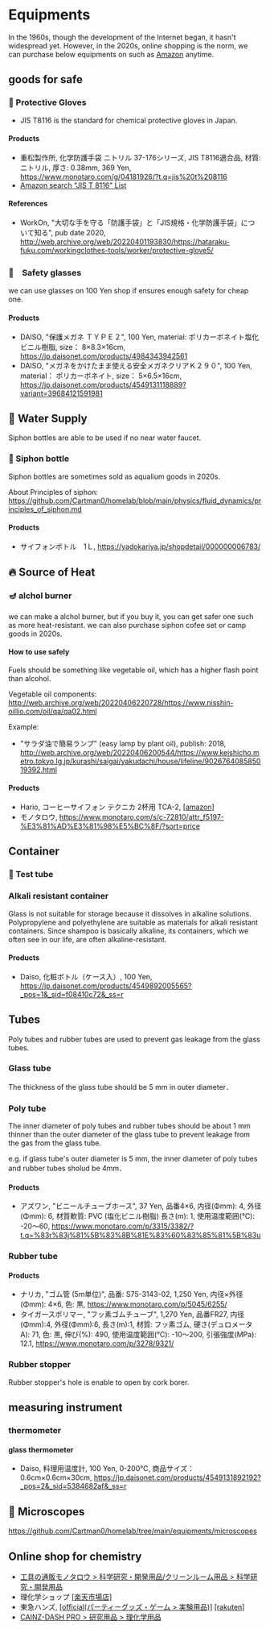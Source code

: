 # Equipments

In the 1960s, though the development of the Internet began, it hasn't widespread yet.
However, in the 2020s, online shopping is the norm, we can purchase below equipments on such as [Amazon]() anytime.

## goods for safe

### :gloves: Protective Gloves

- JIS T8116 is the standard for chemical protective gloves in Japan.

#### Products

- 重松製作所, 化学防護手袋 ニトリル 37-176シリーズ, JIS T8116適合品, 材質:ニトリル, 厚さ: 0.38mm, 369 Yen, https://www.monotaro.com/g/04181926/?t.q=jis%20t%208116
- [Amazon search "JIS T 8116" List](https://www.amazon.co.jp/s?k=JIS+T+8116&i=industrial&rh=n%3A3445393051&s=price-asc-rank&dc&qid=1648844376&ref=sr_ex_n_1)

#### References

- WorkOn, "大切な手を守る「防護手袋」と「JIS規格・化学防護手袋」について知る", pub date 2020, http://web.archive.org/web/20220401193830/https://hataraku-fuku.com/workingclothes-tools/worker/protective-glove5/

### :goggles:　Safety glasses 

we can use glasses on 100 Yen shop if ensures enough safety for cheap one.

#### Products

- DAISO, "保護メガネ ＴＹＰＥ２", 100 Yen, material: ポリカーボネイト塩化ビニル樹脂, size： 8×8.3×16cm, https://jp.daisonet.com/products/4984343942561
- DAISO, "メガネをかけたまま使える安全メガネクリアＫ２９０", 100 Yen, material： ポリカーボネイト, size： 5×6.5×16cm, https://jp.daisonet.com/products/4549131118889?variant=39684121591981

## :non-potable_water: Water Supply

Siphon bottles are able to be used if no near water faucet.

### :lotion_bottle: Siphon bottle

Siphon bottles are sometimes sold as aqualium goods in 2020s.

About Principles of siphon: https://github.com/Cartman0/homelab/blob/main/physics/fluid_dynamics/principles_of_siphon.md

#### Products

- サイフォンボトル　1Ｌ, https://yadokariya.jp/shopdetail/000000006783/

## :fire: Source of Heat

### :diya_lamp: alchol burner

we can make a alchol burner, but if you buy it, you can get safer one such as more heat-resistant. 
we can also purchase siphon cofee set or camp goods in 2020s.

#### How to use safely

Fuels should be something like vegetable oil, which has a higher flash point than alcohol.

Vegetable oil components: http://web.archive.org/web/20220406220728/https://www.nisshin-oillio.com/oil/qa/qa02.html 

Example:

- "サラダ油で簡易ランプ" (easy lamp by plant oil), publish: 2018, http://web.archive.org/web/20220406200544/https://www.keishicho.metro.tokyo.lg.jp/kurashi/saigai/yakudachi/house/lifeline/902676408585019392.html

#### Products

- Hario, コーヒーサイフォン テクニカ 2杯用 TCA-2, [[amazon]](https://amzn.to/3Jh4v31)
- モノタロウ, https://www.monotaro.com/s/c-72810/attr_f5197-%E3%81%AD%E3%81%98%E5%BC%8F/?sort=price

## Container

### :test_tube: Test tube

### Alkali resistant container

Glass is not suitable for storage because it dissolves in alkaline solutions.
Polypropylene and polyethylene are suitable as materials for alkali resistant containers.
Since shampoo is basically alkaline, its containers, which we often see in our life, are often alkaline-resistant.

#### Products

- Daiso, 化粧ボトル（ケース入）, 100 Yen, https://jp.daisonet.com/products/4549892005565?_pos=1&_sid=f08410c72&_ss=r

## Tubes

Poly tubes and rubber tubes are used to prevent gas leakage from the glass tubes.


### Glass tube

The thickness of the glass tube should be 5 mm in outer diameter．

### Poly tube

The inner diameter of poly tubes and rubber tubes should be about 1 mm thinner than the outer diameter of the glass tube to prevent leakage from the gas from the glass tube.

e.g. if glass tube's outer diameter is 5 mm, the inner diameter of poly tubes and rubber tubes sholud be 4mm．

#### Products

- アズワン, "ビニールチューブホース", 37 Yen, 品番4×6, 内径(Φmm): 4, 外径(Φmm): 6, 材質軟質: PVC (塩化ビニル樹脂) 長さ(m): 1, 使用温度範囲(℃): -20～60, https://www.monotaro.com/p/3315/3382/?t.q=%83r%83j%81%5B%83%8B%81E%83%60%83%85%81%5B%83u

### Rubber tube

#### Products

- ナリカ, "ゴム管 (5m単位)", 品番: S75-3143-02, 1,250 Yen, 内径×外径(Φmm): 4×6, 色: 黒, https://www.monotaro.com/p/5045/6255/
- タイガースポリマー, "フッ素ゴムチューブ", 1,270 Yen, 品番FR27, 内径(Φmm):4, 外径(Φmm):6, 長さ(m):1, 材質: フッ素ゴム, 硬さ(デュロメータA): 71, 色: 黒, 伸び(%): 490, 使用温度範囲(℃): -10～200, 引張強度(MPa): 12.1, https://www.monotaro.com/p/3278/9321/

### Rubber stopper

Rubber stopper's hole is enable to open by cork borer.

## measuring instrument

### thermometer

#### glass thermometer

- Daiso, 料理用温度計, 100 Yen, 0-200℃, 商品サイズ：0.6cm×0.6cm×30cm, https://jp.daisonet.com/products/4549131892192?_pos=2&_sid=5384682af&_ss=r

## :microscope: Microscopes

https://github.com/Cartman0/homelab/tree/main/equipments/microscopes

## Online shop for chemistry

- [工具の通販モノタロウ > 科学研究・開発用品/クリーンルーム用品 > 科学研究・開発用品](https://www.monotaro.com/s/c-135902/)
- 理化学ショップ [[楽天市場店]](https://www.rakuten.co.jp/dejima/)
- 東急ハンズ, [[official(パーティーグッズ・ゲーム > 実験用品)]](https://hands.net/cate/party/science/) [[rakuten]](https://item.rakuten.co.jp/tokyu-hands/c/0000006647/)
- [CAINZ-DASH PRO > 研究用品 > 理化学用品](https://www.cainz.com/c/ctr_v04/)

